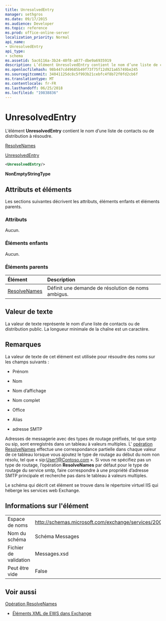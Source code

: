 ```yaml
---
title: UnresolvedEntry
manager: sethgros
ms.date: 09/17/2015
ms.audience: Developer
ms.topic: reference
ms.prod: office-online-server
localization_priority: Normal
api_name:
- UnresolvedEntry
api_type:
- schema
ms.assetid: 5ac6116a-3b24-40f8-a877-dbe9a6935919
description: L’élément UnresolvedEntry contient le nom d’une liste de contacts ou de distribution à résoudre.
ms.openlocfilehash: 98b447cd49685b49f73f75f12d921a65749be245
ms.sourcegitcommit: 34041125dc8c5f993b21cebfc4f8b72f0fd2cb6f
ms.translationtype: MT
ms.contentlocale: fr-FR
ms.lasthandoff: 06/25/2018
ms.locfileid: "19838836"
---
```

# <a name="unresolvedentry"></a>UnresolvedEntry

L’élément **UnresolvedEntry** contient le nom d’une liste de contacts ou de distribution à résoudre. 
  
[ResolveNames](resolvenames.md)
  
[UnresolvedEntry](unresolvedentry.md)
  
```xml
<UnresolvedEntry/>
```

 **NonEmptyStringType**
## <a name="attributes-and-elements"></a>Attributs et éléments

Les sections suivantes décrivent les attributs, éléments enfants et éléments parents.
  
### <a name="attributes"></a>Attributs

Aucun.
  
### <a name="child-elements"></a>Éléments enfants

Aucun.
  
### <a name="parent-elements"></a>Éléments parents

|**Élément**|**Description**|
|:-----|:-----|
|[ResolveNames](resolvenames.md) <br/> |Définit une demande de résolution de noms ambigus.  <br/> |
   
## <a name="text-value"></a>Valeur de texte

La valeur de texte représente le nom d’une liste de contacts ou de distribution public. La longueur minimale de la chaîne est un caractère.
  
## <a name="remarks"></a>Remarques

La valeur de texte de cet élément est utilisée pour résoudre des noms sur les champs suivants :
  
- Prénom
    
- Nom
    
- Nom d’affichage
    
- Nom complet
    
- Office
    
- Alias
    
- adresse SMTP
    
Adresses de messagerie avec des types de routage préfixés, tel que smtp ou sip, sont enregistrés dans un tableau à valeurs multiples. L' [opération ResolveNames](resolvenames-operation.md) effectue une correspondance partielle dans chaque valeur de ce tableau lorsque vous ajoutez le type de routage au début du nom non résolu, tel que « sip:User1@Contoso.com ». Si vous ne spécifiez pas un type de routage, l’opération **ResolveNames** par défaut pour le type de routage du service smtp, faire correspondre à une propriété d’adresse SMTP principale et recherche pas dans le tableau à valeurs multiples. 
  
Le schéma qui décrit cet élément se trouve dans le répertoire virtuel IIS qui héberge les services web Exchange.
  
## <a name="element-information"></a>Informations sur l'élément

|||
|:-----|:-----|
|Espace de noms  <br/> |http://schemas.microsoft.com/exchange/services/2006/messages  <br/> |
|Nom du schéma  <br/> |Schéma Messages  <br/> |
|Fichier de validation  <br/> |Messages.xsd  <br/> |
|Peut être vide  <br/> |False  <br/> |
   
## <a name="see-also"></a>Voir aussi



[Opération ResolveNames](resolvenames-operation.md)


- [Éléments XML de EWS dans Exchange](ews-xml-elements-in-exchange.md)

